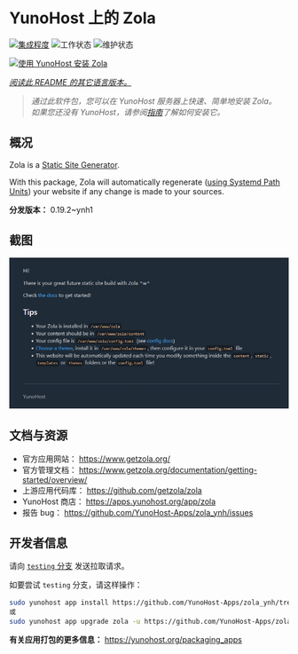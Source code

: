 <!--
注意：此 README 由 <https://github.com/YunoHost/apps/tree/master/tools/readme_generator> 自动生成
请勿手动编辑。
-->

# YunoHost 上的 Zola

[![集成程度](https://dash.yunohost.org/integration/zola.svg)](https://ci-apps.yunohost.org/ci/apps/zola/) ![工作状态](https://ci-apps.yunohost.org/ci/badges/zola.status.svg) ![维护状态](https://ci-apps.yunohost.org/ci/badges/zola.maintain.svg)

[![使用 YunoHost 安装 Zola](https://install-app.yunohost.org/install-with-yunohost.svg)](https://install-app.yunohost.org/?app=zola)

*[阅读此 README 的其它语言版本。](./ALL_README.md)*

> *通过此软件包，您可以在 YunoHost 服务器上快速、简单地安装 Zola。*  
> *如果您还没有 YunoHost，请参阅[指南](https://yunohost.org/install)了解如何安装它。*

## 概况

Zola is a [Static Site Generator](https://en.wikipedia.org/wiki/Static_site_generator).

With this package, Zola will automatically regenerate ([using Systemd Path Units](https://www.putorius.net/systemd-path-units.html)) your website if any change is made to your sources.


**分发版本：** 0.19.2~ynh1

## 截图

![Zola 的截图](./doc/screenshots/zola-screenshot.jpg)

## 文档与资源

- 官方应用网站： <https://www.getzola.org/>
- 官方管理文档： <https://www.getzola.org/documentation/getting-started/overview/>
- 上游应用代码库： <https://github.com/getzola/zola>
- YunoHost 商店： <https://apps.yunohost.org/app/zola>
- 报告 bug： <https://github.com/YunoHost-Apps/zola_ynh/issues>

## 开发者信息

请向 [`testing` 分支](https://github.com/YunoHost-Apps/zola_ynh/tree/testing) 发送拉取请求。

如要尝试 `testing` 分支，请这样操作：

```bash
sudo yunohost app install https://github.com/YunoHost-Apps/zola_ynh/tree/testing --debug
或
sudo yunohost app upgrade zola -u https://github.com/YunoHost-Apps/zola_ynh/tree/testing --debug
```

**有关应用打包的更多信息：** <https://yunohost.org/packaging_apps>
